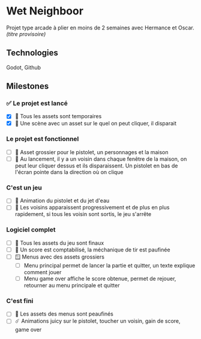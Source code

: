 # Wet Neighboor
Projet type arcade à plier en moins de 2 semaines avec Hermance et Oscar.
_(titre provisoire)_

## Technologies
Godot, Github

## Milestones
### :white_check_mark: Le projet est lancé
- [x] :art: Tous les assets sont temporaires
- [x] :space_invader: Une scène avec un asset sur le quel on peut cliquer, il disparait

### Le projet est fonctionnel
- [ ] :art: Asset grossier pour le pistolet, un personnages et la maison
- [ ] :space_invader: Au lancement, il y a un voisin dans chaque fenêtre de la maison, on peut leur cliquer dessus et ils disparaissent. Un pistolet en bas de l'écran pointe dans la direction où on clique

### C'est un jeu
- [ ] :art: Animation du pistolet et du jet d'eau
- [ ] :space_invader: Les voisins apparaissent progressivement et de plus en plus rapidement, si tous les voisin sont sortis, le jeu s'arrête

### Logiciel complet
- [ ] :art: Tous les assets du jeu sont finaux
- [ ] :space_invader: Un score est comptabilisé, la méchanique de tir est paufinée
- [ ] :window: Menus avec des assets grossiers
  - [ ] Menu principal permet de lancer la partie et quitter, un texte explique comment jouer
  - [ ] Menu game over affiche le score obtenue, permet de rejouer, retourner au menu principale et quitter

### C'est fini
- [ ] :art: Les assets des menus sont peaufinés
- [ ] :comet: Animations juicy sur le pistolet, toucher un voisin, gain de score, game over
